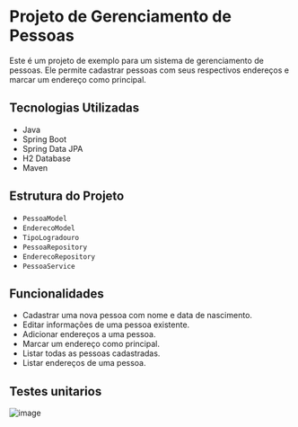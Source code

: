 # Projeto de Gerenciamento de Pessoas  

Este é um projeto de exemplo para um sistema de gerenciamento de pessoas. Ele permite cadastrar pessoas com seus respectivos endereços e marcar um endereço como principal.  
  
## Tecnologias Utilizadas  
  
- Java  
- Spring Boot  
- Spring Data JPA  
- H2 Database  
- Maven  

## Estrutura do Projeto  
  
- `PessoaModel`  
- `EnderecoModel`  
- `TipoLogradouro`  
- `PessoaRepository`   
- `EnderecoRepository`  
- `PessoaService`  
  
## Funcionalidades  
  
- Cadastrar uma nova pessoa com nome e data de nascimento.  
- Editar informações de uma pessoa existente.  
- Adicionar endereços a uma pessoa.  
- Marcar um endereço como principal.  
- Listar todas as pessoas cadastradas.  
- Listar endereços de uma pessoa.  

## Testes unitarios  

![image](https://github.com/reduPKR/gerenciador_pessoas/assets/56879793/89bc532a-3eae-4cbb-9c2c-f588b99d829b)